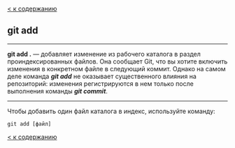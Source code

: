 [< к содержанию](./readme.md)

## git add

***
**git add .** — добавляет изменение из рабочего каталога в раздел проиндексированных файлов. Она сообщает Git, что вы хотите включить изменения в конкретном файле в следующий коммит. Однако на самом деле команда ***git add*** не оказывает существенного влияния на репозиторий: изменения регистрируются в нем только после выполнения команды ***git commit***.
***

Чтобы добавить один файл каталога в индекс, используйте команду:

```bash=markdown
git add [файл]
```

[< к содержанию](./readme.md)